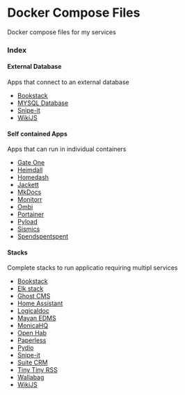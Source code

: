 # Docker Compose Files
Docker compose files for my services

### Index

#### External Database
Apps that connect to an external database
- [Bookstack](./external_database/bookstack/)
- [MYSQL Database](./external_database/Mysql/)
- [Snipe-it](./external_database/snipe-it)
- [WikiJS](./external_database/WikiJS)

#### Self contained Apps 
Apps that can run in individual containers 
- [Gate One](./self_contained/gate_one/)
- [Heimdall](./self_contained/heimdall/)
- [Homedash](./self_contained/homedash/)
- [Jackett](./self_contained/jackett/)
- [MkDocs](./self_contained/MkDocs/)
- [Monitorr](./self_contained/monitorr/)
- [Ombi](./self_contained/ombi/)
- [Portainer](./self_contained/portainer/)
- [Pyload](./self_contained/pyload/)
- [Sismics](./self_contained/sismics/)
- [Spendspentspent](./self_contained/spendspentspent/)


#### Stacks
Complete stacks to run applicatio requiring multipl services
- [Bookstack](./stacks/bookstack)
- [Elk stack](./stacks/elk_stack)
- [Ghost CMS](./stacks/ghost_cms)
- [Home Assistant](./stacks/home_assistant)
- [Logicaldoc](./stacks/logicaldoc)
- [Mayan EDMS](./stacks/mayan_edms)
- [MonicaHQ](./stacks/monica_hq)
- [Open Hab](./stacks/open_hab)
- [Paperless](./stacks/paperless)
- [Pydio](./stacks/pydio)
- [Snipe-it](./stacks/snipe_it)
- [Suite CRM](./stacks/suite_crm)
- [Tiny Tiny RSS](./stacks/tiny_tiny_rss)
- [Wallabag](./stacks/wallabag)
- [WikiJS](./stacks/WikiJS)